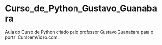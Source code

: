 # Curso_de_Python_Gustavo_Guanabara
 Aula do Curso de Python criado pelo professor Gustavo Guanabara para o portal CursoemVideo.com.

